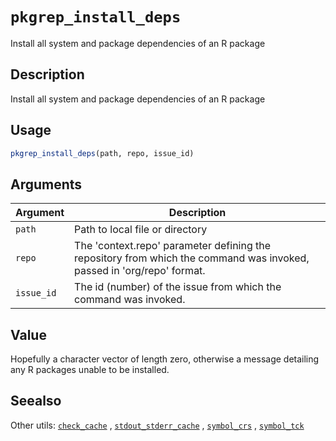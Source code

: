 # `pkgrep_install_deps`

Install all system and package dependencies of an R package


## Description

Install all system and package dependencies of an R package


## Usage

```r
pkgrep_install_deps(path, repo, issue_id)
```


## Arguments

Argument      |Description
------------- |----------------
`path`     |     Path to local file or directory
`repo`     |     The 'context.repo' parameter defining the repository from which the command was invoked, passed in 'org/repo' format.
`issue_id`     |     The id (number) of the issue from which the command was invoked.


## Value

Hopefully a character vector of length zero, otherwise a message
 detailing any R packages unable to be installed.


## Seealso

Other utils:
 [`check_cache`](#checkcache) ,
 [`stdout_stderr_cache`](#stdoutstderrcache) ,
 [`symbol_crs`](#symbolcrs) ,
 [`symbol_tck`](#symboltck)


